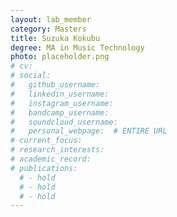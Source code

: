 ```yaml
---
layout: lab_member
category: Masters
title: Suzuka Kokubu
degree: MA in Music Technology
photo: placeholder.png
# cv: 
# social:
#   github_username: 
#   linkedin_username: 
#   instagram_username: 
#   bandcamp_username: 
#   soundcloud_username: 
#   personal_webpage:  # ENTIRE URL
# current_focus: 
# research_interests:
# academic_record:
# publications:
  # - hold
  # - hold
  # - hold
---
```


<!-- FILL IN BIO HERE -->